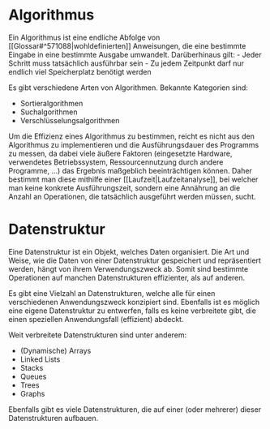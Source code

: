 # Algorithmus
Ein Algorithmus ist eine endliche Abfolge von [[Glossar#^571088|wohldefinierten]] Anweisungen, die eine bestimmte Eingabe in eine bestimmte Ausgabe umwandelt. Darüberhinaus gilt:
	- Jeder Schritt muss tatsächlich ausführbar sein
	- Zu jedem Zeitpunkt darf nur endlich viel Speicherplatz benötigt werden

Es gibt verschiedene Arten von Algorithmen. Bekannte Kategorien sind:
- Sortieralgorithmen
- Suchalgorithmen
- Verschlüsselungsalgorithmen

Um die Effizienz eines Algorithmus zu bestimmen, reicht es nicht aus den Algorithmus zu implementieren und die Ausführungsdauer des Programms zu messen, da dabei viele äußere Faktoren (eingesetzte Hardware, verwendetes Betriebssystem, Ressourcennutzung durch andere Programme, ...) das Ergebnis maßgeblich beeinträchtigen können. Daher bestimmt man diese mithilfe einer [[Laufzeit|Laufzeitanalyse]], bei welcher man keine konkrete Ausführungszeit, sondern eine Annährung an die Anzahl an Operationen, die tatsächlich ausgeführt werden müssen, sucht.
# Datenstruktur
Eine Datenstruktur ist ein Objekt, welches Daten organisiert. Die Art und Weise, wie die Daten von einer Datenstruktur gespeichert und repräsentiert werden, hängt von ihrem Verwendungszweck ab. Somit sind bestimmte Operationen auf manchen Datenstrukturen effizienter, als auf anderen.

Es gibt eine Vielzahl an Datenstrukturen, welche alle für einen verschiedenen Anwendungszweck konzipiert sind. Ebenfalls ist es möglich eine eigene Datenstruktur zu entwerfen, falls es keine verbreitete gibt, die einen speziellen Anwendungsfall (effizient) abdeckt.

Weit verbreitete Datenstrukturen sind unter anderem:
- (Dynamische) Arrays
- Linked Lists
- Stacks
- Queues
- Trees
- Graphs

Ebenfalls gibt es viele Datenstrukturen, die auf einer (oder mehrerer) dieser Datenstrukturen aufbauen.
